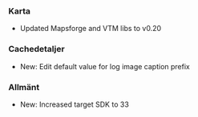 ### Karta
- Updated Mapsforge and VTM libs to v0.20

### Cachedetaljer
- New: Edit default value for log image caption prefix

### Allmänt
- New: Increased target SDK to 33
